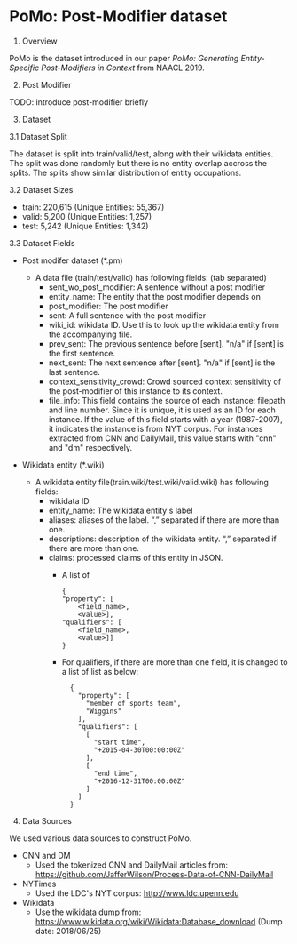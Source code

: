 # PoMo: Post-Modifier dataset

1. Overview

PoMo is the dataset introduced in our paper <em>PoMo: Generating Entity-Specific Post-Modifiers in Context</em> from NAACL 2019. 




2. Post Modifier

TODO: introduce post-modifier briefly

3. Dataset

3.1 Dataset Split

The dataset is split into train/valid/test, along with their wikidata entities. The split was done randomly but there is no entity overlap accross the splits. The splits show similar distribution of entity occupations. 

3.2 Dataset Sizes

  - train: 220,615 (Unique Entities: 55,367)
  - valid:   5,200 (Unique Entities: 1,257)
  -  test:   5,242 (Unique Entities: 1,342)

3.3 Dataset Fields

  - Post modifer dataset (*.pm)
    - A data file (train/test/valid) has following fields: (tab separated)
      - sent_wo_post_modifier: A sentence without a post modifier
      - entity_name: The entity that the post modifier depends on
      - post_modifier: The post modifier
      - sent: A full sentence with the post modifier
      - wiki_id: wikidata ID. Use this to look up the wikidata entity from the accompanying file.
      - prev_sent: The previous sentence before [sent]. "n/a" if [sent] is the first sentence.
      - next_sent: The next sentence after [sent]. "n/a" if [sent] is the last sentence.
      - context_sensitivity_crowd: Crowd sourced context sensitivity of the post-modifier of this instance to its context.
      - file_info: This field contains the source of each instance: filepath and line number. 
                   Since it is unique, it is used as an ID for each instance. 
                   If the value of this field starts with a year (1987-2007), it indicates the instance is from NYT corpus.
                   For instances extracted from CNN and DailyMail, this value starts with "cnn" and "dm" respectively.


  - Wikidata entity (*.wiki)
    - A wikidata entity file(train.wiki/test.wiki/valid.wiki) has following fields:
      - wikidata ID
      - entity_name: The wikidata entity's label
      - aliases: aliases of the label. “,” separated if there are more than one. 
      - descriptions: description of the wikidata entity. “,” separated if there are more than one. 
      - claims: processed claims of this entity in JSON. 
        - A list of   
          ```
          {
          "property": [
              <field_name>,
              <value>],
          "qualifiers": [
              <field_name>,
              <value>]]
          }
          ```
              
        - For qualifiers, if there are more than one field, it is changed to a list of list as below:
            ```
              {
                "property": [
                  "member of sports team",
                  "Wiggins"
                ],
                "qualifiers": [
                  [
                    "start time",
                    "+2015-04-30T00:00:00Z"
                  ],
                  [
                    "end time",
                    "+2016-12-31T00:00:00Z"
                  ]
                ]
              }
            ```

4. Data Sources

  We used various data sources to construct PoMo. 
  
  - CNN and DM
    - Used the tokenized CNN and DailyMail articles from: https://github.com/JafferWilson/Process-Data-of-CNN-DailyMail
  - NYTimes
    - Used the LDC's NYT corpus: http://www.ldc.upenn.edu
  - Wikidata
    - Use the wikidata dump from: https://www.wikidata.org/wiki/Wikidata:Database_download  (Dump date: 2018/06/25)
    


